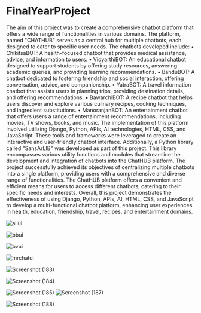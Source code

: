 # FinalYearProject
The aim of this project was to create a comprehensive chatbot platform that offers a wide range of functionalities in various domains. The platform, named "CHATHUB" serves as a central hub for multiple chatbots, each designed to cater to specific user needs.
The chatbots developed
include:
• ChikitsaBOT: A health-focused chatbot that provides medical assistance, advice, and information to users.
• VidyarthiBOT: An educational chatbot designed to support students by offering study
resources, answering academic queries, and providing learning recommendations.
• BanduBOT: A chatbot dedicated to fostering friendship and social interaction, offering
conversation, advice, and companionship.
• YatraBOT: A travel information chatbot that assists users in planning trips, providing
destination details, and offering recommendations.
• BawarchiBOT: A recipe chatbot that helps users discover and explore various culinary
recipes, cooking techniques, and ingredient substitutions.
• ManoranjanBOT: An entertainment chatbot that offers users a range of entertainment
recommendations, including movies, TV shows, books, and music.
The implementation of this platform involved utilizing Django, Python, APIs, AI technologies, HTML, CSS, and JavaScript. These tools and frameworks were leveraged to create
an interactive and user-friendly chatbot interface.
Additionally, a Python library called "SansArLIB" was developed as part of this project.
This library encompasses various utility functions and modules that streamline the development
and integration of chatbots into the ChatHUB platform.
The project successfully achieved its objectives of centralizing multiple chatbots into a
single platform, providing users with a comprehensive and diverse range of functionalities. The
ChatHUB platform offers a convenient and efficient means for users to access different chatbots,
catering to their specific needs and interests.
Overall, this project demonstrates the effectiveness of using Django, Python, APIs, AI,
HTML, CSS, and JavaScript to develop a multi-functional chatbot platform, enhancing user
experiences in health, education, friendship, travel, recipes, and entertainment domains.



![allui](https://github.com/sanskarkhanna1/FinalYearProject/assets/89082994/e773aa36-df6a-44f7-a658-20732cbc81d0)

![bbui](https://github.com/sanskarkhanna1/FinalYearProject/assets/89082994/4133049b-6246-45d9-a772-7bda99b94a6a)


![bvui](https://github.com/sanskarkhanna1/FinalYearProject/assets/89082994/6074596e-055f-4e5c-bf51-b8839d87a0f1)

![mrchatui](https://github.com/sanskarkhanna1/FinalYearProject/assets/89082994/69f767b8-d44d-473c-9a85-ff259ae9cb89)


![Screenshot (183)](https://github.com/sanskarkhanna1/FinalYearProject/assets/89082994/14f6cebe-e0ae-499b-a9bd-8c52f755457a)

![Screenshot (184)](https://github.com/sanskarkhanna1/FinalYearProject/assets/89082994/1932c1b3-31cb-4b30-88a1-93137d52f95d)


![Screenshot (185)](https://github.com/sanskarkhanna1/FinalYearProject/assets/89082994/9672445c-bfc0-40fc-96b9-6f7f0f4ccd50)
![Screenshot (187)](https://github.com/sanskarkhanna1/FinalYearProject/assets/89082994/fb4ab8f8-2d30-4c35-9dd1-aacf3aa11b41)



![Screenshot (188)](https://github.com/sanskarkhanna1/FinalYearProject/assets/89082994/b6fe7d9c-2082-42a9-a1a5-39ff80624d44)
